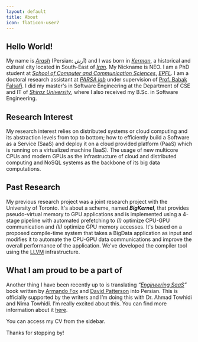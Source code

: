 ```yaml
---
layout: default
title: About
icon: flaticon-user7
---
```


## Hello World!

My name is [*Arash*](https://en.wikipedia.org/wiki/Arash) (Persian: آرش)
and I was born in [*Kerman*](https://en.wikipedia.org/wiki/Kerman),
a historical and cultural city located in South-East of [*Iran*](https://en.wikipedia.org/wiki/Iran).
My Nickname is NEO.
I am a PhD student at [*School of Computer and Communication Sciences*](http://ic.epfl.ch/),
[*EPFL*](http://www.epfl.ch/).
I am a doctoral research assistant at [*PARSA lab*](http://parsa.epfl.ch)
under supervision of [Prof. Babak Falsafi](http://parsa.epfl.ch/~falsafi/).
I did my master's in Software Engineering at the
Department of CSE and IT of [*Shiraz University*](http://en.wikipedia.org/wiki/Shiraz_University),
where I also received my B.Sc. in Software Engineering.

## Research Interest

My research interest relies on distributed systems or cloud computing
and its abstraction levels from top to bottom;
how to efficiently build a Software as a Service (SaaS) and
deploy it on a cloud provided platform (PaaS)
which is running on a virtualized machine (IaaS).
The usage of new multicore CPUs and modern GPUs as the infrastructure of cloud
and distributed computing and
NoSQL systems as the backbone of its big data computations.

## Past Research

My previous research project was a joint research project with the University of Toronto.
It's about a scheme, named ***BigKernel***, that provides pseudo-virtual memory
to GPU applications and is implemented using a 4-stage pipeline
with automated prefetching to
*(I)* optimize CPU-GPU communication and
*(II)* optimize GPU memory accesses.
It's based on a proposed compile-time system that takes a BigData application
as input and modifies it to automate the CPU-GPU data communications and
improve the overall performance of the application.
We've developed the compiler tool using the [LLVM](http://llvm.org/) infrastructure.

## What I am proud to be a part of

Another thing I have been recently up to is translating
*“[Engineering SaaS](http://www.saasbook.info/)”* book written by
[Armando Fox](http://www.eecs.berkeley.edu/Faculty/Homepages/fox.html)
and [David Patterson](http://www.eecs.berkeley.edu/Faculty/Homepages/patterson.html)
into Persian.
This is officially supported by the writers and I’m doing this with
Dr. Ahmad Towhidi and Nima Towhidi.
I’m really excited about this.
You can find more information about it [here](http://www.saasbook.info/translations/ir).

You can access my CV from the sidebar.

Thanks for stopping by!
